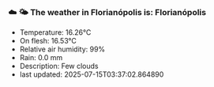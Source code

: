 ### ☁️ 🌤️  The weather in Florianópolis is: Florianópolis

- Temperature: 16.26°C
- On flesh: 16.53°C
- Relative air humidity: 99%
- Rain: 0.0 mm
- Description: Few clouds
- last updated: 2025-07-15T03:37:02.864890
